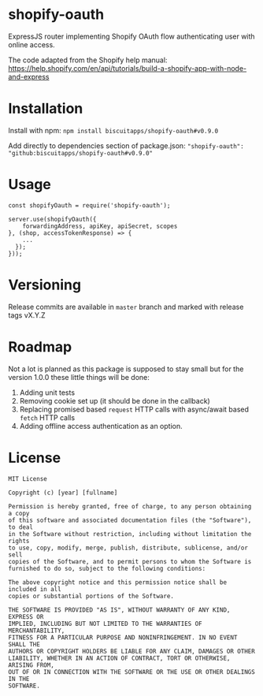 # shopify-oauth
ExpressJS router implementing Shopify OAuth flow authenticating user with online access. 

The code adapted from the Shopify help manual: https://help.shopify.com/en/api/tutorials/build-a-shopify-app-with-node-and-express

# Installation
Install with npm: ```npm install biscuitapps/shopify-oauth#v0.9.0```

Add directly to dependencies section of package.json: ```"shopify-oauth": "github:biscuitapps/shopify-oauth#v0.9.0"```

# Usage
    const shopifyOauth = require('shopify-oauth');

    server.use(shopifyOauth({
        forwardingAddress, apiKey, apiSecret, scopes
    }, (shop, accessTokenResponse) => {
        ...
      });
    }));


# Versioning
Release commits are available in ```master``` branch and marked with release tags vX.Y.Z 

# Roadmap
Not a lot is planned as this package is supposed to stay small but for the version 1.0.0 these little things will be done:
1. Adding unit tests
2. Removing cookie set up (it should be done in the callback)
3. Replacing promised based ```request``` HTTP calls with async/await based ```fetch``` HTTP calls
4. Adding offline access authentication as an option.

# License
    MIT License

    Copyright (c) [year] [fullname]

    Permission is hereby granted, free of charge, to any person obtaining a copy
    of this software and associated documentation files (the "Software"), to deal
    in the Software without restriction, including without limitation the rights
    to use, copy, modify, merge, publish, distribute, sublicense, and/or sell
    copies of the Software, and to permit persons to whom the Software is
    furnished to do so, subject to the following conditions:

    The above copyright notice and this permission notice shall be included in all
    copies or substantial portions of the Software.

    THE SOFTWARE IS PROVIDED "AS IS", WITHOUT WARRANTY OF ANY KIND, EXPRESS OR
    IMPLIED, INCLUDING BUT NOT LIMITED TO THE WARRANTIES OF MERCHANTABILITY,
    FITNESS FOR A PARTICULAR PURPOSE AND NONINFRINGEMENT. IN NO EVENT SHALL THE
    AUTHORS OR COPYRIGHT HOLDERS BE LIABLE FOR ANY CLAIM, DAMAGES OR OTHER
    LIABILITY, WHETHER IN AN ACTION OF CONTRACT, TORT OR OTHERWISE, ARISING FROM,
    OUT OF OR IN CONNECTION WITH THE SOFTWARE OR THE USE OR OTHER DEALINGS IN THE
    SOFTWARE.
